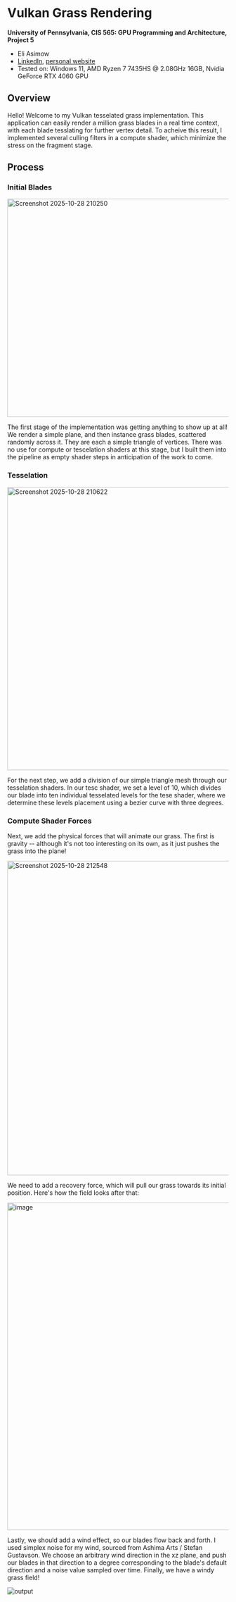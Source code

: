 Vulkan Grass Rendering
==================================

**University of Pennsylvania, CIS 565: GPU Programming and Architecture, Project 5**
*  Eli Asimow
* [LinkedIn](https://www.linkedin.com/in/eli-asimow/), [personal website](https://easimow.com)
* Tested on: Windows 11, AMD Ryzen 7 7435HS @ 2.08GHz 16GB, Nvidia GeForce RTX 4060 GPU

## Overview

Hello! Welcome to my Vulkan tesselated grass implementation. This application can easily render a million grass blades in a real time context, with each blade tesslating for further vertex detail. To acheive this result, I implemented several culling filters in a compute shader, which minimize the stress on the fragment stage.

## Process

### Initial Blades

<img width="1386" height="496" alt="Screenshot 2025-10-28 210250" src="https://github.com/user-attachments/assets/df5db13b-49ff-4224-a6f2-2ecaed8273bb" />

The first stage of the implementation was getting anything to show up at all! We render a simple plane, and then instance grass blades, scattered randomly across it. They are each a simple triangle of vertices. There was no use for compute or tescelation shaders at this stage, but I built them into the pipeline as empty shader steps in anticipation of the work to come.

### Tesselation

<img width="1469" height="643" alt="Screenshot 2025-10-28 210622" src="https://github.com/user-attachments/assets/123e664e-27f4-478e-9639-caec977ad010" />

For the next step, we add a division of our simple triangle mesh through our tesselation shaders. In our tesc shader, we set a level of 10, which divides our blade into ten individual tesselated levels for the tese shader, where we determine these levels placement using a bezier curve with three degrees. 

### Compute Shader Forces

Next, we add the physical forces that will animate our grass. The first is gravity -- although it's not too interesting on its own, as it just pushes the grass into the plane! 

<img width="1600" height="714" alt="Screenshot 2025-10-28 212548" src="https://github.com/user-attachments/assets/c9f89691-5877-4775-94f5-2a1fa23bdf50" />

We need to add a recovery force, which will pull our grass towards its initial position. Here's how the field looks after that:

<img width="1686" height="744" alt="image" src="https://github.com/user-attachments/assets/9407a4e6-1b24-4d0a-8557-09ef719a7988" />

Lastly, we should add a wind effect, so our blades flow back and forth. I used simplex noise for my wind, sourced from Ashima Arts / Stefan Gustavson. We choose an arbitrary wind direction in the xz plane, and push our blades in that direction to a degree corresponding to the blade's default direction and a noise value sampled over time. Finally, we have a windy grass field!

![output](https://github.com/user-attachments/assets/5ef28fd0-da90-4f5b-b331-cda481814abb)



